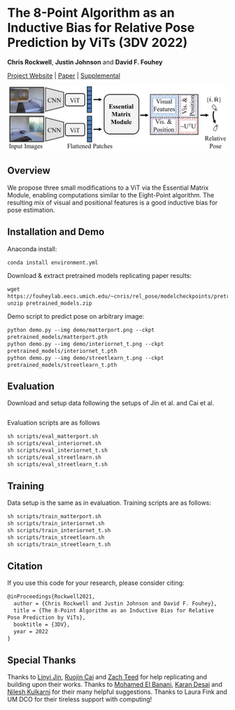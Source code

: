 # The 8-Point Algorithm as an Inductive Bias for Relative Pose Prediction by ViTs (3DV 2022)

**Chris Rockwell**, **Justin Johnson** and **David F. Fouhey**

[Project Website](https://crockwell.github.io/rel_pose/) | [Paper](https://crockwell.github.io/rel_pose/data/paper.pdf) |
[Supplemental](https://crockwell.github.io/rel_pose/data/supp.pdf)

<img src="teaser.png" alt="drawing">

## Overview
We propose three small modifications to a ViT via the Essential Matrix Module, enabling computations similar to the
Eight-Point algorithm. The resulting mix of visual and positional features is a good inductive bias for pose estimation.

## Installation and Demo

Anaconda install:
```
conda install environment.yml
```
Download & extract pretrained models replicating paper results:
```
wget https://fouheylab.eecs.umich.edu/~cnris/rel_pose/modelcheckpoints/pretrained_models.zip
unzip pretrained_models.zip
```
Demo script to predict pose on arbitrary image:
```
python demo.py --img demo/matterport.png --ckpt pretrained_models/matterport.pth
python demo.py --img demo/interiornet_t.png --ckpt pretrained_models/interiornet_t.pth
python demo.py --img demo/streetlearn_t.png --ckpt pretrained_models/streetlearn_t.pth
```

## Evaluation

Download and setup data following the setups of Jin et al. and Cai et al.
```

```
Evaluation scripts are as follows
```
sh scripts/eval_matterport.sh
sh scripts/eval_interiornet.sh
sh scripts/eval_interiornet_t.sh
sh scripts/eval_streetlearn.sh
sh scripts/eval_streetlearn_t.sh
```

## Training

Data setup is the same as in evaluation. Training scripts are as follows:
```
sh scripts/train_matterport.sh
sh scripts/train_interiornet.sh
sh scripts/train_interiornet_t.sh
sh scripts/train_streetlearn.sh
sh scripts/train_streetlearn_t.sh
```


## Citation
If you use this code for your research, please consider citing:
```
@inProceedings{Rockwell2021,
  author = {Chris Rockwell and Justin Johnson and David F. Fouhey},
  title = {The 8-Point Algorithm as an Inductive Bias for Relative Pose Prediction by ViTs},
  booktitle = {3DV},
  year = 2022
}
```

## Special Thanks
Thanks to <a href="https://jinlinyi.github.io/">Linyi Jin</a>, <a href="https://www.cs.cornell.edu/~ruojin/">Ruojin Cai</a> and <a href="https://zachteed.github.io/">Zach Teed</a> for help replicating and building upon their works. Thanks to <a href="https://mbanani.github.io/">Mohamed El Banani</a>, <a href="http://kdexd.xyz/">Karan Desai</a> and <a href="https://nileshkulkarni.github.io/">Nilesh Kulkarni</a> for their many helpful suggestions. Thanks to Laura Fink and UM DCO for their tireless support with computing!
